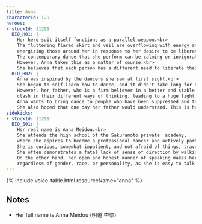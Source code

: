 ```yaml
---
title: Anna
characterId: 129
heroes:
- stockId: 11291
  BIO_H01: |-
    Her hero suit itself functions as a parallel weapon.<br>
    The fluttering flared skirt and veil are overflowing with energy and have the effect of 
    energizing those around her in response to her desire to be liberated.<br>
    The contemporary dance that she perform can be calming or invigorating, the effect changes depending on the person who see it.<br>
    However, Anna takes this as a matter of course.<br> 
    She believes that each person has a different need to liberate their own feelings.
  BIO_H02: |-
    Anna was inspired by the dancers she saw at first sight.<br>
    She began to self-learn how to dance, and it didn't take long for her to get the hang of it.<br>
    However, her father, who is a firm believer in a better and stable life, and Anna, who is a dreamer and runs after her dreams, 
    clash in their different ways of thinking, leading to a huge fight that makes her ran out of the house.<br>
    Anna wants to bring dance to people who have been suppressed and tell them that it is okay to be free.<br>
    She also hoped that one day her father would understand. This is her secret wish, almost like a prayer.
sidekicks:
- stockId: 11291
  BIO_S01: |-
    Her real name is Anna Meidou.<br> 
    She attends the high school of the Sakuramoto private  academy, 
    where she aspires to become a professional dancer and actively participates in the activities of the dance club.<br>
    She is curious, somewhat impatient, and not afraid of things, traveling with her body to unfamiliar planets and cities.<br>
    She often demonstrates a fatal lack of sense of direction by walking around without looking at a map and eventually getting lost.<br>
    On the other hand, her open and honest manner of speaking makes her popular among her classmates, 
    regardless of gender, race, or personality, as she is easy to talk to.
---
```


{% include voice-table.html resourceName="anna"
%}

## Notes

- Her full name is Anna Meidou (明道 杏奈)
